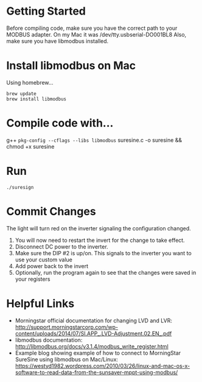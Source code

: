 # Getting Started
Before compiling code, make sure you have the correct path to your MODBUS adapter.  On my Mac it was /dev/tty.usbserial-DO001BL8
Also, make sure you have libmodbus installed.

# Install libmodbus on Mac
Using homebrew...

```
brew update
brew install libmodbus
```

# Compile code with...
g++ `pkg-config --cflags --libs libmodbus` suresine.c -o suresine && chmod +x suresine

# Run
`./suresign`

# Commit Changes
The light will turn red on the inverter signaling the configuration changed.  
1. You will now need to restart the invert for the change to take effect.
1. Disconnect DC power to the inverter.
1. Make sure the DIP #2 is up/on.  This signals to the inverter you want to use your custom value
1. Add power back to the invert
1. Optionally, run the program again to see that the changes were saved in your registers

# Helpful Links
- Morningstar official documentation for changing LVD and LVR: http://support.morningstarcorp.com/wp-content/uploads/2014/07/SI.APP_.LVD-Adjustment.02.EN_.pdf
- libmodbus documentation: http://libmodbus.org/docs/v3.1.4/modbus_write_register.html
- Example blog showing example of how to connect to MorningStar SureSine using libmodbus on Mac/Linux: https://westyd1982.wordpress.com/2010/03/26/linux-and-mac-os-x-software-to-read-data-from-the-sunsaver-mppt-using-modbus/

